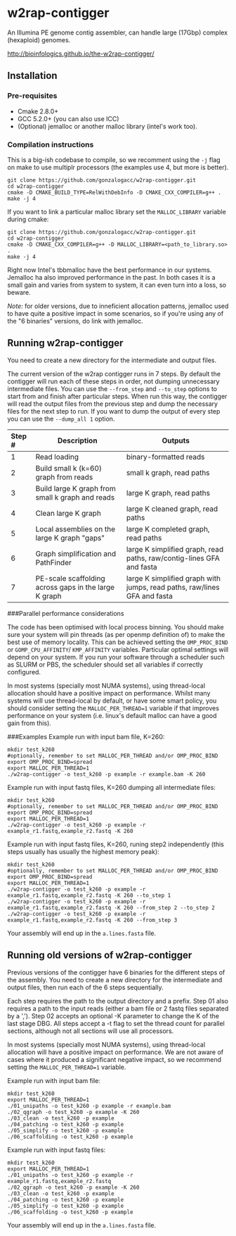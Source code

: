 # w2rap-contigger

An Illumina PE genome contig assembler, can handle large (17Gbp) complex (hexaploid) genomes.

http://bioinfologics.github.io/the-w2rap-contigger/ 

## Installation
### Pre-requisites

* Cmake 2.8.0+  
* GCC 5.2.0+ (you can also use ICC)
* (Optional) jemalloc or another malloc library (intel's work too).

### Compilation instructions
This is a big-ish codebase to compile, so we recomment using the `-j` flag on make to use multiplr processors (the examples use 4, but more is better).

```
git clone https://github.com/gonzalogacc/w2rap-contigger.git
cd w2rap-contigger
cmake -D CMAKE_BUILD_TYPE=RelWithDebInfo -D CMAKE_CXX_COMPILER=g++ .  
make -j 4
```

If you want to link a particular malloc library set the `MALLOC_LIBRARY` variable during cmake:

```
git clone https://github.com/gonzalogacc/w2rap-contigger.git
cd w2rap-contigger
cmake -D CMAKE_CXX_COMPILER=g++ -D MALLOC_LIBRARY=<path_to_library.so> .  
make -j 4
```

Right now Intel's tbbmalloc have the best performance in our systems. Jemalloc ha also improved performance in the past. In both cases it is a small gain and varies from system to system, it can even turn into a loss, so beware.

*Note:* for older versions, due to inneficient allocation patterns, jemalloc used to have quite a positive impact in some scenarios, so if you're using any of the "6 binaries" versions, do link with jemalloc.

## Running w2rap-contigger

You need to create a new directory for the intermediate and output files.

The current version of the w2rap contigger runs in 7 steps. By default the contigger will run each of these steps in order, not dumping unnecessary intermediate files. You can use the `--from_step` and `--to_step` options to start from and finish after particular steps. When run this way, the contigger will read the output files from the previous step and dump the necessary files for the next step to run. If you want to dump the output of every step you can use the `--dump_all 1` option.


Step # | Description | Outputs
:---|---|---
1 | Read loading | binary-formatted reads
2 | Build small k (k=60) graph from reads | small k graph, read paths
3 | Build large K graph from small k graph and reads | large K graph, read paths
4 | Clean large K graph | large K cleaned graph, read paths
5 | Local assemblies on the large K graph "gaps" | large K completed graph, read paths
6 | Graph simplification and PathFinder | large K simplified graph, read paths, raw/contig-lines GFA and fasta
7 | PE-scale scaffolding across gaps in the large K graph | large K simplified graph with jumps, read paths, raw/lines GFA and fasta


###Parallel performance considerations

The code has been optimised with local process binning. You should make sure your system will pin threads (as per openmp definition of) to make the best use of memory locality. This can be achieved setting the `OMP_PROC_BIND` or `GOMP_CPU_AFFINITY`/ `KMP_AFFINITY` variables. Particular optimal settings will depend on your system. If you run your software through a scheduler such as SLURM or PBS, the scheduler should set all variables if correctly configured.

In most systems (specially most NUMA systems), using thread-local allocation should have a positive impact on performance. Whilst many systems will use thread-local by default, or have some smart policy, you should consider setting the `MALLOC_PER_THREAD=1` variable if that improves performance on your system (i.e. linux's default malloc can have a good gain from this).


###Examples
Example run with input bam file, K=260:

```
mkdir test_k260
#optionally, remember to set MALLOC_PER_THREAD and/or OMP_PROC_BIND
export OMP_PROC_BIND=spread
export MALLOC_PER_THREAD=1
./w2rap-contigger -o test_k260 -p example -r example.bam -K 260
```


Example run with input fastq files, K=260 dumping all intermediate files:

```
mkdir test_k260
#optionally, remember to set MALLOC_PER_THREAD and/or OMP_PROC_BIND
export OMP_PROC_BIND=spread
export MALLOC_PER_THREAD=1
./w2rap-contigger -o test_k260 -p example -r example_r1.fastq,example_r2.fastq -K 260
```

Example run with input fastq files, K=260, runing step2 independently (this steps usually has usually the highest memory peak):

```
mkdir test_k260
#optionally, remember to set MALLOC_PER_THREAD and/or OMP_PROC_BIND
export OMP_PROC_BIND=spread
export MALLOC_PER_THREAD=1
./w2rap-contigger -o test_k260 -p example -r example_r1.fastq,example_r2.fastq -K 260 --to_step 1
./w2rap-contigger -o test_k260 -p example -r example_r1.fastq,example_r2.fastq -K 260 --from_step 2 --to_step 2
./w2rap-contigger -o test_k260 -p example -r example_r1.fastq,example_r2.fastq -K 260 --from_step 3
```

Your assembly will end up in the `a.lines.fasta` file.

## Running **old versions** of w2rap-contigger

Previous versions of the contigger have 6 binaries for the different steps of the assembly. You need to create a new directory for the intermediate and output files, then run each of the 6 steps sequentially.

Each step requires the path to the output directory and a prefix. Step 01 also requires a path to the input reads (either a bam file or 2 fastq files separated by a ','). Step 02 accepts an optional -K parameter to change the K of the last stage DBG. All steps accept a -t flag to set the thread count for parallel sections, although not all sections will use all processors.

In most systems (specially most NUMA systems), using thread-local allocation will have a positive impact on performance. We are not aware of cases where it produced a significant negative impact, so we recommend setting the `MALLOC_PER_THREAD=1` variable.

Example run with input bam file:

```
mkdir test_k260
export MALLOC_PER_THREAD=1
./01_unipaths -o test_k260 -p example -r example.bam
./02_qgraph -o test_k260 -p example -K 260
./03_clean -o test_k260 -p example
./04_patching -o test_k260 -p example
./05_simplify -o test_k260 -p example
./06_scaffolding -o test_k260 -p example
```


Example run with input fastq files:

```
mkdir test_k260
export MALLOC_PER_THREAD=1
./01_unipaths -o test_k260 -p example -r example_r1.fastq,example_r2.fastq
./02_qgraph -o test_k260 -p example -K 260
./03_clean -o test_k260 -p example
./04_patching -o test_k260 -p example
./05_simplify -o test_k260 -p example
./06_scaffolding -o test_k260 -p example
```

Your assembly will end up in the `a.lines.fasta` file.
